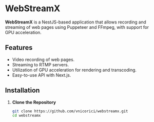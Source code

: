 # WebStreamX

**WebStreamX** is a NestJS-based application that allows recording and streaming of web pages using Puppeteer and FFmpeg, with support for GPU acceleration.

## Features

- Video recording of web pages.
- Streaming to RTMP servers.
- Utilization of GPU acceleration for rendering and transcoding.
- Easy-to-use API with Next.js.

## Installation

1. **Clone the Repository**

   ```bash
   git clone https://github.com/vnicorici/webstreamx.git
   cd webstreamx
